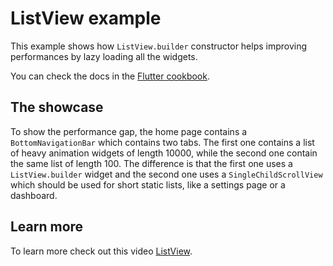 # ListView example
This example shows how `ListView.builder` constructor helps improving performances by lazy loading all the widgets.

You can check the docs in the [Flutter cookbook](https://docs.flutter.dev/cookbook/lists/long-lists).

## The showcase
To show the performance gap, the home page contains a `BottomNavigationBar` which contains two tabs. 
The first one contains a list of heavy animation widgets of length 10000, while the second one contain the same list of length 100.
The difference is that the first one uses a `ListView.builder` widget and the second one uses a `SingleChildScrollView` which 
should be used for short static lists, like a settings page or a dashboard.

## Learn more
To learn more check out this video [ListView](https://www.youtube.com/watch?v=KJpkjHGiI5A).